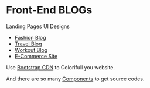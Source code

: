 # Front-End BLOGs

Landing Pages UI Designs

 * [Fashion Blog](https://github.com/Sanjulapro/BLOGs/tree/master/Fashion%20Blog)
 * [Travel Blog](https://github.com/Sanjulapro/BLOGs/tree/master/Travel%20Blog)
 * [Workout Blog](https://github.com/Sanjulapro/BLOGs/tree/master/Workout%20Blog)
 * [E-Commerce Site](https://github.com/Sanjulapro/BLOGs/tree/master/Workout%20Blog)
 
 Use [Bootstrap CDN](https://getbootstrap.com) to Colorlfull you website.
 
 And there are so many [Components](https://getbootstrap.com/docs/4.3/components/alerts/) to get source codes.
 
 
